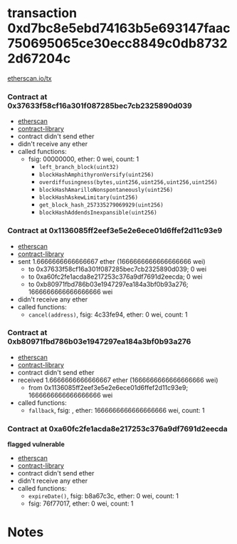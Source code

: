 # transaction 0xd7bc8e5ebd74163b5e693147faac750695065ce30ecc8849c0db87322d67204c

[etherscan.io/tx](https://etherscan.io/tx/0xd7bc8e5ebd74163b5e693147faac750695065ce30ecc8849c0db87322d67204c)


### Contract at 0x37633f58cf16a301f087285bec7cb2325890d039

* [etherscan](https://etherscan.io/address/0x37633f58cf16a301f087285bec7cb2325890d039)
* [contract-library](https://contract-library.com/contracts/Ethereum/37633f58cf16a301f087285bec7cb2325890d039)
* contract didn't send ether
* didn't receive any ether
* called functions:
    * fsig: 00000000, ether: 0 wei, count: 1
        * `left_branch_block(uint32)`
        * `blockHashAmphithyronVersify(uint256)`
        * `overdiffusingness(bytes,uint256,uint256,uint256,uint256)`
        * `blockHashAmarilloNonspontaneously(uint256)`
        * `blockHashAskewLimitary(uint256)`
        * `get_block_hash_257335279069929(uint256)`
        * `blockHashAddendsInexpansible(uint256)`


### Contract at 0x1136085ff2eef3e5e2e6ece01d6ffef2d11c93e9

* [etherscan](https://etherscan.io/address/0x1136085ff2eef3e5e2e6ece01d6ffef2d11c93e9)
* [contract-library](https://contract-library.com/contracts/Ethereum/1136085ff2eef3e5e2e6ece01d6ffef2d11c93e9)
* sent 1.6666666666666667 ether (1666666666666666666 wei)
    * to 0x37633f58cf16a301f087285bec7cb2325890d039; 0 wei
    * to 0xa60fc2fe1acda8e217253c376a9df7691d2eecda; 0 wei
    * to 0xb80971fbd786b03e1947297ea184a3bf0b93a276; 1666666666666666666 wei
* didn't receive any ether
* called functions:
    * `cancel(address)`, fsig: 4c33fe94, ether: 0 wei, count: 1


### Contract at 0xb80971fbd786b03e1947297ea184a3bf0b93a276

* [etherscan](https://etherscan.io/address/0xb80971fbd786b03e1947297ea184a3bf0b93a276)
* [contract-library](https://contract-library.com/contracts/Ethereum/b80971fbd786b03e1947297ea184a3bf0b93a276)
* contract didn't send ether
* received 1.6666666666666667 ether (1666666666666666666 wei)
    * from 0x1136085ff2eef3e5e2e6ece01d6ffef2d11c93e9; 1666666666666666666 wei
* called functions:
    * `fallback`, fsig: , ether: 1666666666666666666 wei, count: 1


### Contract at 0xa60fc2fe1acda8e217253c376a9df7691d2eecda

**flagged vulnerable**

* [etherscan](https://etherscan.io/address/0xa60fc2fe1acda8e217253c376a9df7691d2eecda)
* [contract-library](https://contract-library.com/contracts/Ethereum/a60fc2fe1acda8e217253c376a9df7691d2eecda)
* contract didn't send ether
* didn't receive any ether
* called functions:
    * `expireDate()`, fsig: b8a67c3c, ether: 0 wei, count: 1
    * fsig: 76f77017, ether: 0 wei, count: 1

# Notes

